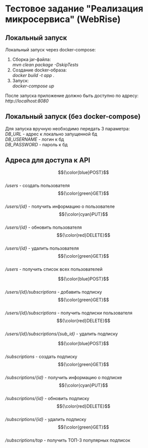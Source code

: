 # Тестовое задание "Реализация микросервиса" (WebRise)

## Локальный запуск
Локальный запуск через docker-compose:
1. Сборка jar-файла: <br/>*mvn clean package -DskipTests*
2. Создание docker-образа: <br/>*docker build -t app .*
3. Запуск: <br/>*docker-compose up*

После запуска приложение должно быть доступно по адресу:<br/>
*http://localhost:8080*<br/>

## Локальный запуск (без docker-compose)
Для запуска вручную необходимо передать 3 параметра: <br/>
*DB_URL* - адрес к локально запущенной бд <br/>
*DB_USERNAME* - логин к бд <br/>
*DB_PASSWORD* - пароль к бд <br/>

## Адреса для доступа к API

$${\color{blue}POST}$$<br/> */users* - создать пользователя <br/>
$${\color{green}GET}$$<br/> */users/{id}* - получить информацию о пользователе <br/>
$${\color{cyan}PUT}$$<br/> */users/{id}* - обновить пользователя <br/>
$${\color{red}DELETE}$$<br/> */users/{id}* - удалить пользователя <br/>
$${\color{green}GET}$$<br/> */users* - получить список всех пользователей <br/>

$${\color{blue}POST}$$<br/> */users/{id}/subscriptions* - добавить подписку <br/>
$${\color{green}GET}$$<br/> */users/{id}/subscriptions* - получить подписки пользователя <br/>
$${\color{red}DELETE}$$<br/> */users/{id}/subscriptions/{sub_id}* - удалить подписку <br/>

$${\color{blue}POST}$$<br/> */subscriptions* - создать подписку <br/>
$${\color{green}GET}$$<br/> */subscriptions/{id}* - получить информацию о подписке <br/>
$${\color{cyan}PUT}$$<br/> */subscriptions/{id}* - обновить подписку <br/>
$${\color{red}DELETE}$$<br/> */subscriptions/{id}* - удалить подписку <br/>
$${\color{green}GET}$$<br/> */subscriptions/top* - получить ТОП-3 популярных подписок <br/>
